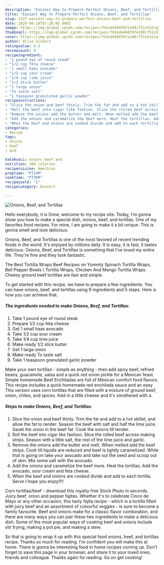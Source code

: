 ```yaml
---
description: "Easiest Way to Prepare Perfect Onions, Beef, and Tortillas"
title: "Easiest Way to Prepare Perfect Onions, Beef, and Tortillas"
slug: 1327-easiest-way-to-prepare-perfect-onions-beef-and-tortillas
date: 2020-06-18T07:28:05.896Z
image: https://img-global.cpcdn.com/recipes/fb5ed4468f07a188/751x532cq70/onions-beef-and-tortillas-recipe-main-photo.jpg
thumbnail: https://img-global.cpcdn.com/recipes/fb5ed4468f07a188/751x532cq70/onions-beef-and-tortillas-recipe-main-photo.jpg
cover: https://img-global.cpcdn.com/recipes/fb5ed4468f07a188/751x532cq70/onions-beef-and-tortillas-recipe-main-photo.jpg
author: Olive Gilbert
ratingvalue: 4.5
reviewcount: 9
recipeingredient:
- "1 pound eye of round steak"
- "1/2 cup feta cheese"
- "1 small haas avocado"
- "1/2 cup sour cream"
- "1/4 cup lime juice"
- "1/2 stick butter"
- "1 large onion"
- "To taste salt"
- "1 teaspoon granulated garlic powder"
recipeinstructions:
- "Slice the onion and beef thinly. Trim the fat and add to a hot skillet, and allow the fat to render. Season the beef with salt and half the lime juice. Sauté the onion in the beef fat. Cook the onions till tender."
- "Roll the beef into cigar like fashion. Slice the rolled beef across making strips. Season with a little salt, the rest of the lime juice and garlic."
- "Remove the onions add the butter and melt. When melted add the beef strips. Cook till liquids are reduced and beef is lightly caramelized. While that is going on take your avocado and take out the seed and scoop out of skin. Mix some salt with the avocado."
- "Add the onions and caramelize the beef more. Heat the tortillas. Add the avocado, sour cream and feta cheese."
- "When the beef and onions are cooked divide and add to each tortilla. Serve I hope you enjoy!!!!"
categories:
- Recipe
tags:
- onions
- beef
- and

katakunci: onions beef and 
nutrition: 300 calories
recipecuisine: American
preptime: "PT24M"
cooktime: "PT36M"
recipeyield: "1"
recipecategory: Dessert

---
```



![Onions, Beef, and Tortillas](https://img-global.cpcdn.com/recipes/fb5ed4468f07a188/751x532cq70/onions-beef-and-tortillas-recipe-main-photo.jpg)

Hello everybody, it is Drew, welcome to my recipe site. Today, I'm gonna show you how to make a special dish, onions, beef, and tortillas. One of my favorites food recipes. For mine, I am going to make it a bit unique. This is gonna smell and look delicious.

Onions, Beef, and Tortillas is one of the most favored of recent trending foods in the world. It's enjoyed by millions daily. It is easy, it is fast, it tastes delicious. Onions, Beef, and Tortillas is something that I've loved my entire life. They're fine and they look fantastic.

The Best Tortilla Wraps Beef Recipes on Yummly Spinach Tortilla Wraps, Bell Pepper Bowls \ Tortilla Wraps, Chicken And Mango Tortilla Wraps. Cheesy ground beef tortillas are fast and simple.


To get started with this recipe, we have to prepare a few ingredients. You can have onions, beef, and tortillas using 9 ingredients and 5 steps. Here is how you can achieve that.

<!--inarticleads1-->

##### The ingredients needed to make Onions, Beef, and Tortillas:

1. Take 1 pound eye of round steak
1. Prepare 1/2 cup feta cheese
1. Get 1 small haas avocado
1. Take 1/2 cup sour cream
1. Take 1/4 cup lime juice
1. Make ready 1/2 stick butter
1. Get 1 large onion
1. Make ready To taste salt
1. Take 1 teaspoon granulated garlic powder


Make your own tortillas - simple as anything - then add spicy beef, refried beans, guacamole, salsa and a quick red onion pickle for a Mexican feast. Simple homemade Beef Enchiladas are full of Mexican comfort food flavors. This recipe includes a quick homemade red enchilada sauce and an easy This version uses corn tortillas that are filled with a mixture of ground beef, onion, chiles, and spices. Add in a little cheese and it&#39;s smothered with a. 

<!--inarticleads2-->

##### Steps to make Onions, Beef, and Tortillas:

1. Slice the onion and beef thinly. Trim the fat and add to a hot skillet, and allow the fat to render. Season the beef with salt and half the lime juice. Sauté the onion in the beef fat. Cook the onions till tender.
1. Roll the beef into cigar like fashion. Slice the rolled beef across making strips. Season with a little salt, the rest of the lime juice and garlic.
1. Remove the onions add the butter and melt. When melted add the beef strips. Cook till liquids are reduced and beef is lightly caramelized. While that is going on take your avocado and take out the seed and scoop out of skin. Mix some salt with the avocado.
1. Add the onions and caramelize the beef more. Heat the tortillas. Add the avocado, sour cream and feta cheese.
1. When the beef and onions are cooked divide and add to each tortilla. Serve I hope you enjoy!!!!


Corn tortillas/beef - download this royalty free Stock Photo in seconds. Juicy beef, onion and pepper fajitas. Whether it&#39;s to celebrate Cinco de Mayo or any other occasion, this tasty fajita recipe - which is a tortilla filled with juicy beef and an assortment of colourful veggies - is sure to become a family favourite. Beef and onions make for a classic flavor combination, and there are many ways you can pair these two ingredients to make a delicious dish. Some of the most popular ways of cooking beef and onions include stir frying, making a pot pie, and making a stew. 

So that is going to wrap it up with this special food onions, beef, and tortillas recipe. Thanks so much for reading. I'm confident you will make this at home. There is gonna be interesting food in home recipes coming up. Don't forget to save this page in your browser, and share it to your loved ones, friends and colleague. Thanks again for reading. Go on get cooking!
